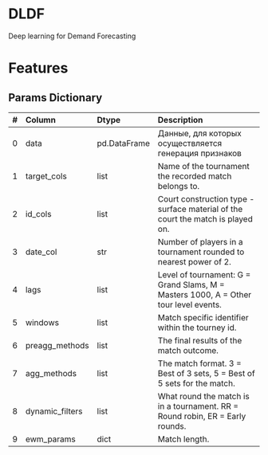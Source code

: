 # DLDF
Deep learning for Demand Forecasting

# Features
## Params Dictionary
 |  #  | Column                            | Dtype   | Description
 |:--- |:----------------------------------|:--------|:----------------------------------------------------------------------------------
 | 0   | data                              | pd.DataFrame  | Данные, для которых осуществляется генерация признаков
 | 1   | target_cols                       | list    | Name of the tournament the recorded match belongs to.
 | 2   | id_cols                           | list    | Court construction type - surface material of the court the match is played on.
 | 3   | date_col                          | str     | Number of players in a tournament rounded to nearest power of 2.
 | 4   | lags                              | list    | Level of tournament: G = Grand Slams, M = Masters 1000, A = Other tour level events.
 | 5   | windows                           | list    | Match specific identifier within the tourney id.
 | 6   | preagg_methods                    | list    | The final results of the match outcome.
 | 7   | agg_methods                       | list    | The match format. 3 = Best of 3 sets, 5 = Best of 5 sets for the match.
 | 8   | dynamic_filters                   | list    | What round the match is in a tournament. RR = Round robin, ER = Early rounds.
 | 9   | ewm_params                        | dict    | Match length.

